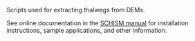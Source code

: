 Scripts used for extracting thalwegs from DEMs.

See online documentation in the [SCHISM manual](https://schism-dev.github.io/schism/master/mesh-generation/meshing-for-compound-floods/overview.html) for installation instructions, sample applications, and other information.
